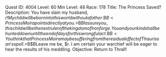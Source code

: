 Quest ID: 4004
Level: 60
Min Level: 48
Race: 178
Title: The Princess Saved?
Description: You have slain my husband, $r! My child will be born into this world without a father.$B$B<Princess Moira points directly at you.>$B$BI assure you, this child will be the next ruler of the kingdom of Ironforge. You and your kind shall be hunted down until the end of days for this wrongful act.$B$B<You think that Princess Moira may be suffering from the residual effect of Thaurissan's spell.>$B$BLeave me be, $r. I am certain your warchief will be eager to hear the results of his meddling.
Objective: Return to Thrall!
